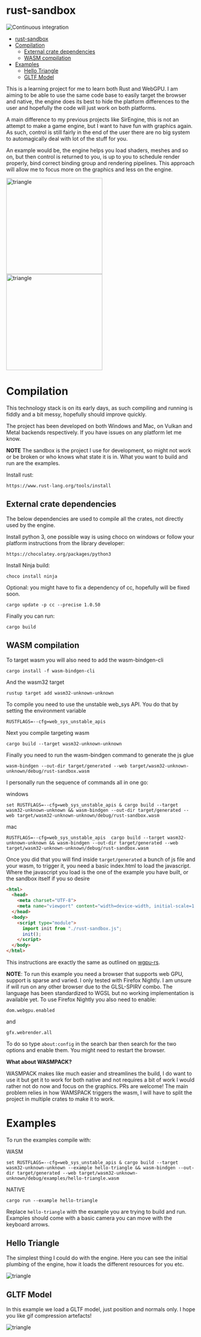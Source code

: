 # rust-sandbox

![Continuous integration](https://github.com/giordi91/rust-sandbox/workflows/Continuous%20integration/badge.svg)


- [rust-sandbox](#rust-sandbox)
- [Compilation](#compilation)
  - [External crate dependencies](#external-crate-dependencies)
  - [WASM compilation](#wasm-compilation)
- [Examples](#examples)
  - [Hello Triangle](#hello-triangle)
  - [GLTF Model](#gltf-model)

This is a learning project for me to learn both Rust and WebGPU. I am aiming to be able to use the same code base to easily target the browser and native, the engine does its best to 
hide the platform differences to the user and hopefully the code will just work on both platforms.

A main difference to my previous projects like SirEngine, this is not an attempt to make a game engine, but I want to have fun with graphics again. As such, control is still fairly in the end of the user there are no big system to automagically deal with lot of the stuff for you. 

An example would be, the engine helps you load shaders, meshes and so on, but then control is returned to you, is up to you to schedule render properly, bind correct binding group and rendering pipelines. This approach will allow me to focus more on the graphics and less on the engine.


<img src="examples/hello-triangle/screenshot.png" alt="triangle" width="256"/>
<img src="examples/gltf-model/suzanne.gif" alt="triangle" width="256"/>

# Compilation

This technology stack is on its early days, as such compiling and running is fiddly and a bit messy, hopefully should improve quickly.

The project has been developed on both Windows and Mac, on Vulkan and Metal backends respectively. If you have issues on any platform let me know.

**NOTE**
The sandbox is the project I use for development, so might not work or be broken or who knows what state it is in. What you want to build and run are the examples. 


Install rust:
```
https://www.rust-lang.org/tools/install
```
## External crate dependencies
The below dependencies are used to compile all the crates, not directly
used by the engine.

Install python 3, one possible way is using choco on windows or follow your platform instructions from the library developer:
```
https://chocolatey.org/packages/python3
```
Install Ninja build:
```
choco install ninja
```

Optional: you might have to fix a dependency of cc, hopefully will be fixed soon.
```
cargo update -p cc --precise 1.0.50
```

Finally you can run:
```
cargo build
```

## WASM compilation

To target wasm you will also need to add the wasm-bindgen-cli
```
cargo install -f wasm-bindgen-cli
```

And the wasm32 target

```
rustup target add wasm32-unknown-unknown
```

To compile you need to use the unstable web_sys API. You do that by setting the environment variable
```
RUSTFLAGS=--cfg=web_sys_unstable_apis
``` 

Next you compile targeting wasm
```
cargo build --target wasm32-unknown-unknown
```

Finally you need to run the wasm-bindgen command to generate the js glue
```
wasm-bindgen --out-dir target/generated --web target/wasm32-unknown-unknown/debug/rust-sandbox.wasm
```

I personally run the sequence of commands all in one go:

windows
```
set RUSTFLAGS=--cfg=web_sys_unstable_apis & cargo build --target wasm32-unknown-unknown && wasm-bindgen --out-dir target/generated --web target/wasm32-unknown-unknown/debug/rust-sandbox.wasm
```

mac
```
RUSTFLAGS=--cfg=web_sys_unstable_apis  cargo build --target wasm32-unknown-unknown && wasm-bindgen --out-dir target/generated --web target/wasm32-unknown-unknown/debug/rust-sandbox.wasm
```

Once you did that  you will find inside ```target/generated``` a bunch of js file and your wasm, to trigger it, you need a basic index.html to load the javascript. Where the javascript you load is the one of the example you have built, or the sandbox itself if you so desire

```html
<html>
  <head>
    <meta charset="UTF-8">
    <meta name="viewport" content="width=device-width, initial-scale=1.0">
  </head>
  <body>
    <script type="module">
      import init from "./rust-sandbox.js";
      init();
    </script>
  </body>
</html>
```

This instructions are exactly the same as outlined on [wgpu-rs](https://github.com/gfx-rs/wgpu-rs).

**NOTE**: To run this example you need a browser that supports web GPU, support is sparse and varied. I only tested with Firefox Nightly. I am unsure if will run on any other browser due to the GLSL-SPIRV combo. The language has been standardized to WGSL but no working implementation is available yet. To use Firefox Nightly you also need to enable:

```
dom.webgpu.enabled
```
and

```
gfx.webrender.all
```
To do so type ```about:config``` in the search bar then search for the two options and enable them. You might need to restart the browser.

**What about WASMPACK?**

WASMPACK makes like much easier and streamlines the build, I do want to use it but get it to work for both native and not requires a bit of work I would rather not do now and focus on the graphics. PRs are welcome!
The main problem relies in how WAMSPACK triggers the wasm, I will have to split the project in multiple crates to make it to work.

# Examples

To run the examples compile with:

WASM
```
set RUSTFLAGS=--cfg=web_sys_unstable_apis & cargo build --target wasm32-unknown-unknown --example hello-triangle && wasm-bindgen --out-dir target/generated --web target/wasm32-unknown-unknown/debug/examples/hello-triangle.wasm
```

NATIVE
```
cargo run --example hello-triangle
```

Replace ```hello-triangle``` with the example you are trying to build and run.
Examples should come with a basic camera you can move with the keyboard arrows.

## Hello Triangle

The simplest thing I could do with the engine. Here you can see the initial plumbing of the engine, how it loads the different resources for you etc.

<img src="examples/hello-triangle/screenshot.png" alt="triangle"/>


## GLTF Model

In this example we load a GLTF model, just position and normals only. I hope you like
gif compression artefacts!

<img src="examples/gltf-model/suzanne.gif" alt="triangle">
